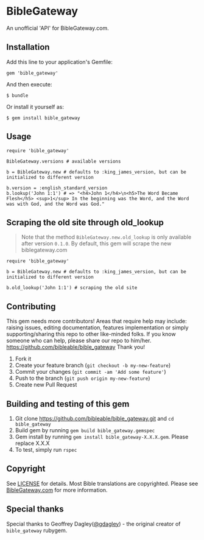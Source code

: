 # BibleGateway

An unofficial 'API' for BibleGateway.com. 

## Installation

Add this line to your application's Gemfile:

    gem 'bible_gateway'

And then execute:

    $ bundle

Or install it yourself as:

    $ gem install bible_gateway

## Usage

```
require 'bible_gateway'

BibleGateway.versions # available versions

b = BibleGateway.new # defaults to :king_james_version, but can be initialized to different version

b.version = :english_standard_version
b.lookup('John 1:1') # => "<h4>John 1</h4>\n<h5>The Word Became Flesh</h5> <sup>1</sup> In the beginning was the Word, and the Word was with God, and the Word was God."
```

## Scraping the old site through old_lookup

> Note that the method `BibleGateway.new.old_lookup` is only available after version `0.1.0`. By default, this gem will scrape the new biblegateway.com

```
require 'bible_gateway'

b = BibleGateway.new # defaults to :king_james_version, but can be initialized to different version

b.old_lookup('John 1:1') # scraping the old site
```

## Contributing

This gem needs more contributors! Areas that require help may include: raising issues, editing documentation, features implementation or simply supporting/sharing this repo to other like-minded folks. If you know someone who can help, please share our repo to him/her.  https://github.com/bibleable/bible_gateway Thank you!

1. Fork it
2. Create your feature branch (`git checkout -b my-new-feature`)
3. Commit your changes (`git commit -am 'Add some feature'`)
4. Push to the branch (`git push origin my-new-feature`)
5. Create new Pull Request


## Building and testing of this gem

1. Git clone https://github.com/bibleable/bible_gateway.git and `cd bible_gateway`
2. Build gem by running `gem build bible_gateway.gemspec`
3. Gem install by running `gem install bible_gateway-X.X.X.gem`. Please replace X.X.X
4. To test, simply run `rspec`

## Copyright

See [LICENSE](License.txt) for details.
Most Bible translations are copyrighted.  Please see [BibleGateway.com](http://biblegateway.com) for more information.

## Special thanks

Special thanks to Geoffrey Dagley([@gdagley](http://github.com/gdagley)) - the original creator of `bible_gateway` rubygem. 
